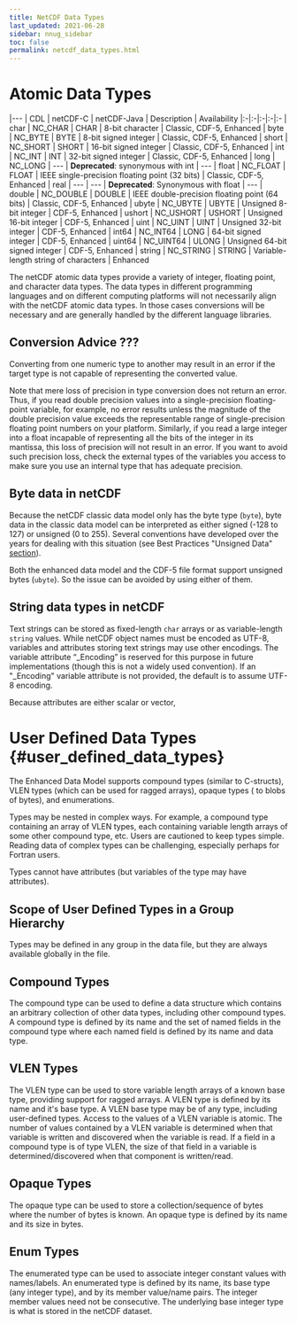 ```yaml
---
title: NetCDF Data Types
last_updated: 2021-06-28
sidebar: nnug_sidebar
toc: false
permalink: netcdf_data_types.html
---
```


# Atomic Data Types

[//]: # (TODO: Decide whether to use `atomic`, `primitive`, and `external` for these data types.)
[//]: # (      The current NUG uses these terms somewhat interchangeable.)
[//]: # (      The term `external` is in reference to these types being external to the)
[//]: # (      programming language data types used in each particular library.)
[//]: # (      So, `external` isn't appropriate for data types in the netCDF data model.)

[//]: # (TODO: Add DAP2, DAP4, Zarr, and NCZarr to the availability column as appropriate.) 

|---
| CDL | netCDF-C | netCDF-Java | Description | Availability
|:-|:-|:-|:-|:-
| char   | NC_CHAR   | CHAR   | 8-bit character                      | Classic, CDF-5, Enhanced
| byte   | NC_BYTE   | BYTE   | 8-bit signed integer                 | Classic, CDF-5, Enhanced
| short  | NC_SHORT  | SHORT  | 16-bit signed integer                | Classic, CDF-5, Enhanced
| int    | NC_INT    | INT    | 32-bit signed integer                | Classic, CDF-5, Enhanced
| long   | NC_LONG   | ---    | **Deprecated**: synonymous with int  | ---
| float  | NC_FLOAT  | FLOAT  | IEEE single-precision floating point (32 bits) | Classic, CDF-5, Enhanced
| real   | ---       | ---    | **Deprecated**: Synonymous with float | ---
| double | NC_DOUBLE | DOUBLE | IEEE double-precision floating point (64 bits) | Classic, CDF-5, Enhanced
| ubyte  | NC_UBYTE  | UBYTE  | Unsigned 8-bit integer               | CDF-5, Enhanced
| ushort | NC_USHORT | USHORT | Unsigned 16-bit integer              | CDF-5, Enhanced
| uint   | NC_UINT   | UINT   | Unsigned 32-bit integer              | CDF-5, Enhanced
| int64  | NC_INT64  | LONG   | 64-bit signed integer                | CDF-5, Enhanced
| uint64 | NC_UINT64 | ULONG  | Unsigned 64-bit signed integer       | CDF-5, Enhanced
| string | NC_STRING | STRING | Variable-length string of characters | Enhanced

<!-- NOTE:
See netCDF-Java ArrayType lines 19-46
https://github.com/Unidata/netcdf-java/blob/01d8aef292cc7bbcee556657129bc88694613d65/cdm/core/src/main/java/ucar/array/ArrayType.java#L19-L46
-->

<!-- NOTE:
Text from NUG/types.md#external_types
-->

The netCDF atomic data types provide a variety of integer, floating point, and character data types.
The data types in different programming languages and on different computing platforms will not necessarily align with the netCDF atomic data types.
In those cases conversions will be necessary and are generally handled by the different language libraries.

## Conversion Advice ???
[//]: # (TODO: Decide where conversion to language specific data types should be discussed.)
[//]: # (      Probably not appropriate for data model section. The following text is from)
[//]: # (      NUG/types.md#external_types. Perhaps need a section on implementations and)
[//]: # (      issues that apply to all implementations. Related to mappings for DAP, Zarr, etc.)

[//]: # (TODO: Also, discussing errors probably doesn't make sense in a data model section.)
[//]: # (TODO: Perhaps all of this, conversions and errors, should be left for implementation docs.)

Converting from one numeric type to another may result in an error if the target type is not capable of representing the converted value.

Note that mere loss of precision in type conversion does not return an error.
Thus, if you read double precision values into a single-precision floating-point variable, for example, no error results unless the magnitude of the double precision value exceeds the representable range of single-precision floating point numbers on your platform.
Similarly, if you read a large integer into a float incapable of representing all the bits of the integer in its mantissa, this loss of precision will not result in an error.
If you want to avoid such precision loss, check the external types of the variables you access to make sure you use an internal type that has adequate precision.

## Byte data in netCDF
Because the netCDF classic data model only has the byte type (`byte`), byte data in the classic data model can be interpreted as either signed (-128 to 127) or unsigned (0 to 255).
Several conventions have developed over the years for dealing with this situation (see Best Practices "Unsigned Data" [section](best_practices.html#unsigned-data)).

Both the enhanced data model and the CDF-5 file format support unsigned bytes (`ubyte`).
So the issue can be avoided by using either of them.

## String data types in netCDF
[//]: # (TODO: "_Encoding" variable attribute is described in nc-3 spec. Should it be included in data model?)
[//]: # (      Info on string/char and encodings was in nc-3 file format spec, CDL page, and Best Practices.)
Text strings can be stored as fixed-length `char` arrays or as variable-length `string` values.
While netCDF object names must be encoded as UTF-8, variables and attributes storing text strings may use other encodings.
The variable attribute “_Encoding” is reserved for this purpose in future implementations (though this is not a widely used convention).
If an "_Encoding" variable attribute is not provided, the default is to assume UTF-8 encoding.

[//]: # (TODO: Should attributes vs variables be discussed? In terms of atts only scalar or vector, I guess.)
Because attributes are either scalar or vector,

[//]: # (TODO: Is there need to indicate when `char` array might be intended as an array of single characters rather than as a string?)

# User Defined Data Types {#user_defined_data_types}

The Enhanced Data Model supports compound types (similar to C-structs), VLEN types (which can be used for ragged arrays), opaque types ( to blobs of bytes), and enumerations.

Types may be nested in complex ways.
For example, a compound type containing an array of VLEN types, each containing variable length arrays of some other compound type, etc.
Users are cautioned to keep types simple.
Reading data of complex types can be challenging, especially perhaps for Fortran users.

Types cannot have attributes (but variables of the type may have attributes).

## Scope of User Defined Types in a Group Hierarchy
Types may be defined in any group in the data file, but they are always available globally in the file.

## Compound Types
The compound type can be used to define a data structure which contains an arbitrary collection of other data types, including other compound types.
A compound type is defined by its name and the set of named fields in the compound type where each named field is defined by its name and data type.

[//]: # (TODO: NetCDF-C nc_inq_compound returns the size of the data type. How does that work with VLEN???)

## VLEN Types

[//]: # (TODO: Is the VLEN atomic read part of the data model? Or only something for the HDF5 file format?)
[//]: # (      NetCDF-Java handles it as an iterator, I think. But does that matter? Is VLEN only available in HDF5?)

The VLEN type can be used to store variable length arrays of a known base type, providing support for ragged arrays.
A VLEN type is defined by its name and it's base type.
A VLEN base type may be of any type, including user-defined types.
Access to the values of a VLEN variable is atomic.
The number of values contained by a VLEN variable is determined when that variable is written and discovered when the variable is read.
If a field in a compound type is of type VLEN, the size of that field in a variable is determined/discovered when that component is written/read.

## Opaque Types
[//]: # (TODO: Why use an opaque type instead of a byte array? Just a named abstraction shared by variables of that type.)
The opaque type can be used to store a collection/sequence of bytes where the number of bytes is known.
An opaque type is defined by its name and its size in bytes.

## Enum Types
[//]: # (TODO: Text from 2011 workshop page Using Enums - https://www.unidata.ucar.edu/software/netcdf/workshops/2011/groups-types/Enum.html )
The enumerated type can be used to associate integer constant values with names/labels.
An enumerated type is defined by its name, its base type (any integer type), and by its member value/name pairs.
The integer member values need not be consecutive.
The underlying base integer type is what is stored in the netCDF dataset.